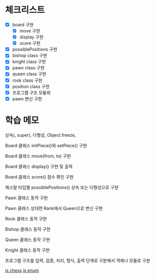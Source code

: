 # 체크리스트
- [x] board 구현
    - [x] move 구현
    - [x] display 구현
    - [x] score 구현
- [x] possiblePositions 구현
- [x] bishop class 구현
- [x] knight class 구현
- [x] pawn class 구현
- [x] queen class 구현
- [x] rook class 구현
- [x] position class 구현
- [x] 프로그램 구조 모듈화
- [x] pawn 변신 구현

# 학습 메모 

상속(, super), 다형성, Object.freeze, 

Board 클래스 initPiece()와 setPiece() 구현

Board 클래스 move(from, to) 구현

Board 클래스 display() 구현 및 출력

Board 클래스 score() 점수 확인 구현

체스말 타입별 possiblePositions() 상속 또는 다형성으로 구현

Pawn 클래스 동작 구현

Pawn 클래스 상대편 Rank에서 Queen으로 변신 구현

Rook 클래스 동작 구현

Bishop 클래스 동작 구현

Queen 클래스 동작 구현

Knight 클래스 동작 구현

프로그램 구조를 입력, 검증, 처리, 형식, 출력 단계로 구분해서 객체나 모듈로 구분

[js chess](https://www.geeksforgeeks.org/design-a-chess-game/)
[js enum](https://sewonzzang.tistory.com/28)
